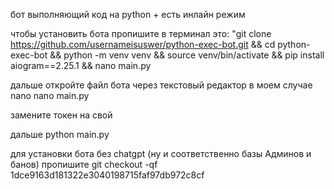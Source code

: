 бот выполняющий код на python + есть инлайн режим

чтобы установить бота пропишите в терминал это: "git clone https://github.com/usernameisuswer/python-exec-bot.git && cd python-exec-bot && python -m venv venv && source venv/bin/activate && pip install aiogram==2.25.1 && nano main.py


дальше откройте файл бота через текстовый редактор
в моем случае nano
nano main.py

замените токен на свой

дальше python main.py


для установки бота без chatgpt (ну и соответственно базы Админов и банов) пропишите git checkout -qf 1dce9163d181322e3040198715faf97db972c8cf
